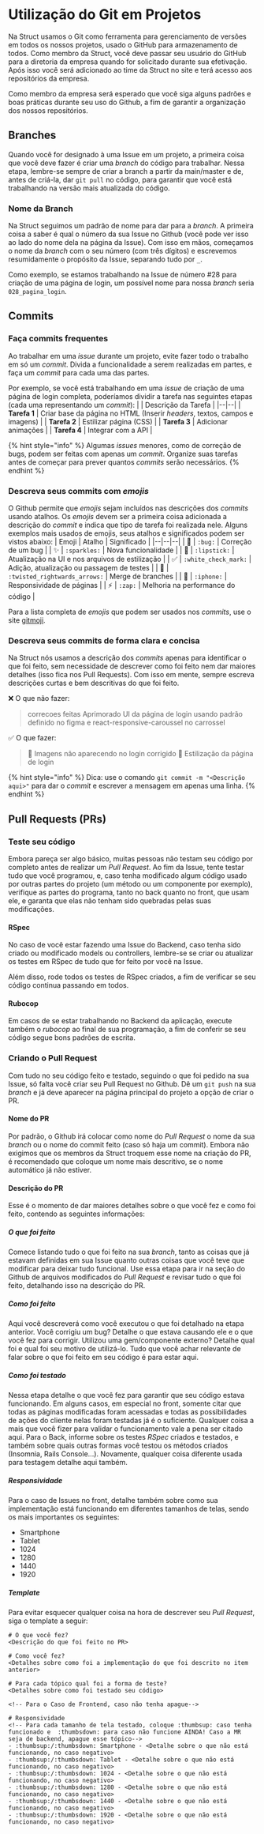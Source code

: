 # Utilização do Git em Projetos

Na Struct usamos o Git como ferramenta para gerenciamento de versões em todos os nossos projetos, usado o GitHub para armazenamento de todos.
Como membro da Struct, você deve passar seu usuário do GitHub para a diretoria da empresa quando for solicitado durante sua efetivação. Após isso você será adicionado ao time da Struct no site e terá acesso aos repositórios da empresa.

Como membro da empresa será esperado que você siga alguns padrões e boas práticas durante seu uso do Github, a fim de garantir a organização dos nossos repositórios.

## Branches
Quando você for designado à uma Issue em um projeto, a primeira coisa que você deve fazer é criar uma *branch* do código para trabalhar. Nessa etapa, lembre-se sempre de criar a branch a partir da main/master e de, antes de criá-la, dar `git pull` no código, para garantir que você está trabalhando na versão mais atualizada do código.

### Nome da Branch
Na Struct seguimos um padrão de nome para dar para a *branch*. A primeira coisa a saber é qual o número da sua Issue no Github (você pode ver isso ao lado do nome dela na página da Issue). 
Com isso em mãos, começamos o nome da *branch* com o seu número (com três dígitos) e escrevemos resumidamente o propósito da Issue, separando tudo por `_`.

Como exemplo, se estamos trabalhando na Issue de número #28 para criação de uma página de login, um possível nome para nossa *branch* seria `028_pagina_login`. 

## Commits
### Faça commits frequentes
Ao trabalhar em uma *issue* durante um projeto, evite fazer todo o trabalho em só um *commit*. Divida a funcionalidade a serem realizadas em partes, e faça um *commit* para cada uma das partes.

Por exemplo, se você está trabalhando em uma *issue* de criação de uma página de login completa, poderíamos dividir a tarefa nas seguintes etapas (cada uma representando um *commit*):
|  | Descrição da Tarefa |
|--|--|
| **Tarefa 1** | Criar base da página no HTML (Inserir *headers*, textos, campos e imagens) |
| **Tarefa 2** | Estilizar página (CSS) |
| **Tarefa 3** | Adicionar animações |
| **Tarefa 4** | Integrar com a API |

{% hint style="info" %}
Algumas *issues* menores, como de correção de bugs, podem ser feitas com apenas um *commit*. Organize suas tarefas antes de começar para prever quantos *commits* serão necessários.
{% endhint %}

### Descreva seus commits com *emojis*
O Github permite que *emojis* sejam incluídos nas descrições dos *commits* usando atalhos. Os *emojis* devem ser a primeira coisa adicionada a descrição do *commit* e indica que tipo de tarefa foi realizada nele. Alguns exemplos mais usados de emojis, seus atalhos e significados podem ser vistos abaixo:
| Emoji | Atalho | Significado |
|--|--|--|
| 🐛 | `:bug:` | Correção de um bug |
| ✨ | `:sparkles:` | Nova funcionalidade |
| 💄 | `:lipstick:` | Atualização na UI e nos arquivos de estilização |
| ✅ | `:white_check_mark:` | Adição, atualização ou passagem de testes |
| 🔀 | `:twisted_rightwards_arrows:` | Merge de branches |
| 📱 | `:iphone:` | Responsividade de páginas |
| ⚡ | `:zap:` | Melhoria na performance do código |

Para a lista completa de *emojis* que podem ser usados nos *commits*, use o site [gitmoji](https://gitmoji.dev/).

### Descreva seus commits de forma clara e concisa
Na Struct nós usamos a descrição dos *commits* apenas para identificar o que foi feito, sem necessidade de descrever como foi feito nem dar maiores detalhes (isso fica nos Pull Requests). 
Com isso em mente, sempre escreva descrições curtas e bem descritivas do que foi feito.

❌ O que não fazer:  
> correcoes feitas
> Aprimorado UI da página de login usando padrão definido no figma e react-responsive-caroussel no carrossel

✅ O que fazer: 
> 🐛 Imagens não aparecendo no login corrigido
> :lipstick: Estilização da página de login

{% hint style="info" %}
Dica: use o comando `git commit -m "<Descrição aqui>"` para dar o *commit* e escrever a mensagem em apenas uma linha. 
{% endhint %}

## Pull Requests (PRs)
### Teste seu código
Embora pareça ser algo básico, muitas pessoas não testam seu código por completo antes de realizar um *Pull Request*. Ao fim da Issue, tente testar tudo que você programou, e, caso tenha modificado algum código usado por outras partes do projeto (um método ou um componente por exemplo), verifique as partes do programa, tanto no back quanto no front, que usam ele, e garanta que elas não tenham sido quebradas pelas suas modificações.

#### RSpec
No caso de você estar fazendo uma Issue do Backend, caso tenha sido criado ou modificado models ou controllers, lembre-se se criar ou atualizar os testes em RSpec de tudo que for feito por você na Issue.

Além disso, rode todos os testes de RSpec criados, a fim de verificar se seu código continua passando em todos.

#### Rubocop
Em casos de se estar trabalhando no Backend da aplicação, execute também o *rubocop* ao final de sua programação, a fim de conferir se seu código segue bons padrões de escrita. 

### Criando o Pull Request 
Com tudo no seu código feito e testado, seguindo o que foi pedido na sua Issue, só falta você criar seu Pull Request no Github.  Dê um `git push` na sua *branch* e já deve aparecer na página principal do projeto a opção de criar o PR.

#### Nome do PR 
Por padrão, o Github irá colocar como nome do *Pull Request* o nome da sua *branch* ou o nome do commit feito (caso só haja um commit).
Embora não exigimos que os membros da Struct troquem esse nome na criação do PR, é recomendado que coloque um nome mais descritivo, se o nome automático já não estiver.

#### Descrição do PR
Esse é o momento de dar maiores detalhes sobre o que você fez e como foi feito, contendo as seguintes informações:

##### O que foi feito
Comece listando tudo o que foi feito na sua *branch*, tanto as coisas que já estavam definidas em sua Issue quanto outras coisas que você teve que modificar para deixar tudo funcional.
Use essa etapa para ir na seção do Github de arquivos modificados do *Pull Request* e revisar tudo o que foi feito, detalhando isso na descrição do PR.

##### Como foi feito
Aqui você descreverá como você executou o que foi detalhado na etapa anterior. Você corrigiu um bug? Detalhe o que estava causando ele e o que você fez para corrigir. Utilizou uma gem/componente externo? Detalhe qual foi e qual foi seu motivo de utilizá-lo. Tudo que você achar relevante de falar sobre o que foi feito em seu código é para estar aqui.

##### Como foi testado
Nessa etapa detalhe o que você fez para garantir que seu código estava funcionando. Em alguns casos, em especial no front, somente citar que todas as páginas modificadas foram acessadas e todas as possibilidades de ações do cliente nelas foram testadas já é o suficiente. Qualquer coisa a mais que você fizer para validar o funcionamento vale a pena ser citado aqui.
Para o Back, informe sobre os testes *RSpec* criados e testados, e também sobre quais outras formas você testou os métodos criados (Insomnia, Rails Console...). Novamente, qualquer coisa diferente usada para testagem detalhe aqui também.

##### Responsividade
Para o caso de Issues no front, detalhe também sobre como sua implementação está funcionando em diferentes tamanhos de telas, sendo os mais importantes os seguintes:

- Smartphone
- Tablet
- 1024
- 1280
- 1440
- 1920

##### Template
Para evitar esquecer qualquer coisa na hora de descrever seu *Pull Request*, siga o template a seguir:

```
# O que você fez?
<Descrição do que foi feito no PR>

# Como você fez?
<Detalhes sobre como foi a implementação do que foi descrito no item anterior>		

# Para cada tópico qual foi a forma de teste?
<Detalhes sobre como foi testado seu código>

<!-- Para o Caso de Frontend, caso não tenha apague-->

# Responsividade
<!-- Para cada tamanho de tela testado, coloque :thumbsup: caso tenha funcionado e  :thumbsdown: para caso não funcione AINDA! Caso a MR seja de backend, apague esse tópico-->
- :thumbsup:/:thumbsdown: Smartphone - <Detalhe sobre o que não está funcionando, no caso negativo>
- :thumbsup:/:thumbsdown: Tablet - <Detalhe sobre o que não está funcionando, no caso negativo>
- :thumbsup:/:thumbsdown: 1024 - <Detalhe sobre o que não está funcionando, no caso negativo>
- :thumbsup:/:thumbsdown: 1280 - <Detalhe sobre o que não está funcionando, no caso negativo>
- :thumbsup:/:thumbsdown: 1440 - <Detalhe sobre o que não está funcionando, no caso negativo>
- :thumbsup:/:thumbsdown: 1920 - <Detalhe sobre o que não está funcionando, no caso negativo>
```
